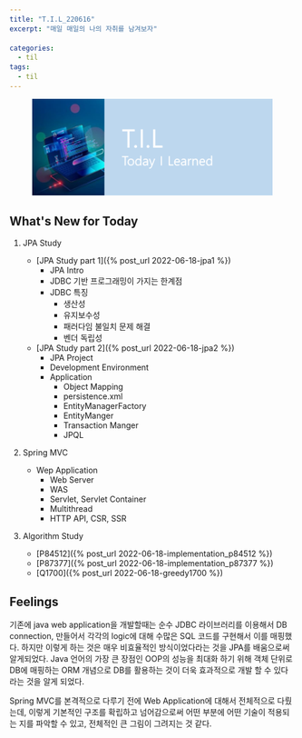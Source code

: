 ```yaml
---
title: "T.I.L_220616"
excerpt: "매일 매일의 나의 자취를 남겨보자"

categories:
  - til
tags:
  - til
---
```

<figure>
    <img src="/assets/images/til_image.png">
</figure>

## What's New for Today   
1. JPA Study
    - [JPA Study part 1]({% post_url 2022-06-18-jpa1 %})
        - JPA Intro
        - JDBC 기반 프로그래밍이 가지는 한계점
        - JDBC 특징
            - 생산성
            - 유지보수성
            - 패러다임 불일치 문제 해결
            - 벤더 독립성
    - [JPA Study part 2]({% post_url 2022-06-18-jpa2 %})
        - JPA Project
        - Development Environment
        - Application
            - Object Mapping
            - persistence.xml
            - EntityManagerFactory
            - EntityManger
            - Transaction Manger
            - JPQL
2. Spring MVC
    - Wep Application 
        - Web Server
        - WAS
        - Servlet, Servlet Container
        - Multithread
        - HTTP API, CSR, SSR

3. Algorithm Study
    - [P84512]({% post_url 2022-06-18-implementation_p84512 %})
    - [P87377]({% post_url 2022-06-18-implementation_p87377 %})
    - [Q1700]({% post_url 2022-06-18-greedy1700 %})

                
## Feelings
기존에 java web application을 개발할때는 순수 JDBC 라이브러리를 이용해서 DB connection, 만들어서 각각의 logic에 대해 수많은 SQL 코드를 구현해서 이를 매핑했다. 하지만 이렇게 하는 것은 매우 비효율적인 방식이었다라는 것을 JPA를 배움으로써 알게되었다. Java 언어의 가장 큰 장점인 OOP의 성능을 최대화 하기 위해 객체 단위로 DB에 매핑하는 ORM 개념으로 DB를 활용하는 것이 더욱 효과적으로 개발 할 수 있다라는 것을 알게 되었다.

Spring MVC를 본격적으로 다루기 전에 Web Application에 대해서 전체적으로 다뤘는데, 이렇게 기본적인 구조를 확립하고 넘어감으로써 어떤 부분에 어떤 기술이 적용되는 지를 파악할 수 있고, 전체적인 큰 그림이 그려지는 것 같다.






